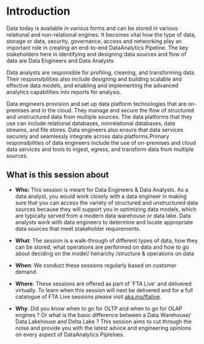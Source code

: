 # Introduction

Data today is available in various forms and can be stored in various relational and non-relational engines. It becomes vital how the type of data, storage or data, security, governance, access and networking play an important role in creating an end-to-end DataAnalytics Pipeline. The key stakeholders here in identifying and designing data sources and flow of data are Data Engineers and Data Analysts

Data analysts are responsible for profiling, cleaning, and transforming data.
Their responsibilities also include designing and building scalable and effective data models, and enabling and implementing the advanced analytics capabilities into reports for analysis.

Data engineers provision and set up data platform technologies that are on-premises and in the cloud. They manage and secure the flow of structured and unstructured data from multiple sources. The data platforms that they use can include relational databases, nonrelational databases, data streams, and file stores. Data engineers also ensure that data services securely and seamlessly integrate across data platforms.Primary responsibilities of data engineers include the use of on-premises and cloud data services and tools to ingest, egress, and transform data from multiple sources.

## What is this session about


* **Who:** This session is meant for Data Engineers & Data Analysts. As a data analyst, you would work closely with a data engineer in making sure that you can access the variety of structured and unstructured data sources because they will support you in optimizing data models, which are typically served from a modern data warehouse or data lake. Data analysts work with data engineers to determine and locate appropriate data sources that meet stakeholder requirements.

* **What**: The session is a walk-through of different types of data, how they can be stored, what operations are performed on data and how to go about deciding on the model/ heirarchy /structure & operations on data

* **When**: We conduct these sessions regularly based on customer demand. 

* **Where**: These sessions are offered as part of 'FTA Live' and delivered virtually. To learn when this session will next be delivered and for a full catalogue of FTA Live sessions please visit [aka.ms/ftalive](https://aka.ms/ftalive).

* **Why**: Did you know when to go for OLTP and when to go for OLAP engines ? Or what is the basic difference between a Data Warehouse/ Data Lakehouse and Delta Lake ? This session aims to cut through the noise and provide you with the latest advice and engineering opinions on every aspect of DataAnalytics Pipleines.